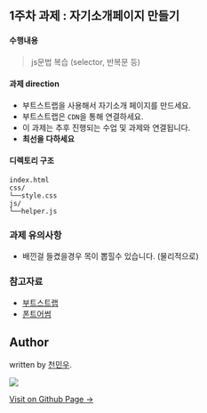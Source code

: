 ## 1주차 과제 : 자기소개페이지 만들기

#### 수행내용
> js문법 복습
> (selector, 반복문 등)


#### 과제 direction
- 부트스트랩을 사용해서 자기소개 페이지를 만드세요.
- 부트스트랩은 `CDN`을 통해 연결하세요.
- 이 과제는 추후 진행되는 수업 및 과제와 연결됩니다.
- **최선을 다하세요**

#### 디렉토리 구조
```
index.html
css/
└──style.css
js/
└──helper.js
```


### 과제 유의사항
- 배낀걸 들켰을경우 목이 뽑힐수 있습니다. (물리적으로)


### 참고자료
- [부트스트랩](http://getbootstrap.com/)
- [폰트어썸](http://fontawesome.io/)


## Author

written by [천민우](https://project42da.github.io).

![](https://avatars.githubusercontent.com/project42da?v=2&s=100)

<a href="https://project42da.github.io" target="_blank" class="btn btn-black"><i class="fa fa-github fa-lg"></i> Visit on Github Page &rarr;</a>
